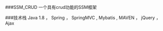 ###SSM_CRUD
一个具有crud功能的SSM框架

###技术栈
Java 1.8  ， 
Spring ，
SpringMVC , 
Mybatis , 
MAVEN  ， 
jQuery ，
Ajax  